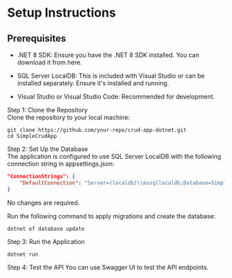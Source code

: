 # Setup Instructions
## Prerequisites
- .NET 8 SDK: Ensure you have the .NET 8 SDK installed. You can download it from here.

- SQL Server LocalDB: This is included with Visual Studio or can be installed separately. Ensure it's installed and running.

- Visual Studio or Visual Studio Code: Recommended for development.

Step 1: Clone the Repository  
Clone the repository to your local machine:
```
git clone https://github.com/your-repo/crud-app-dotnet.git
cd SimpleCrudApp
```
Step 2: Set Up the Database  
The application is configured to use SQL Server LocalDB with the following connection string in appsettings.json:
```json
"ConnectionStrings": {
    "DefaultConnection": "Server=(localdb)\\mssqllocaldb;Database=SimpleCrudApp;Trusted_Connection=True;MultipleActiveResultSets=true"
}
```
No changes are required.

Run the following command to apply migrations and create the database:
```
dotnet ef database update
```
Step 3: Run the Application
```
dotnet run
```
Step 4: Test the API
You can use Swagger UI to test the API endpoints.

